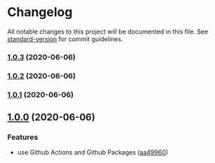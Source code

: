 # Changelog

All notable changes to this project will be documented in this file. See [standard-version](https://github.com/conventional-changelog/standard-version) for commit guidelines.

### [1.0.3](https://github.com/ArtisansFiables/template-compiler/compare/v1.0.2...v1.0.3) (2020-06-06)

### [1.0.2](https://github.com/ArtisansFiables/template-compiler/compare/v1.0.1...v1.0.2) (2020-06-06)

### [1.0.1](https://github.com/ArtisansFiables/template-compiler/compare/v1.0.0...v1.0.1) (2020-06-06)

## [1.0.0](https://github.com/ArtisansFiables/template-compiler/compare/v0.2.5...v1.0.0) (2020-06-06)


### Features

* use Github Actions and Github Packages ([aa49960](https://github.com/ArtisansFiables/template-compiler/commit/aa4996063d01d49cd6a9a7422bb5fa85c941807a))
